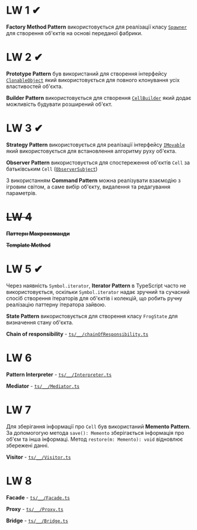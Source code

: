 # LW 1 ✔
**Factory Method Pattern** використовується для реалізації класу [`Spawner`](/ts/objects/Spawner.ts) для створення об'єктів на основі переданої фабрики.

# LW 2 ✔
**Prototype Pattern** був використаний для створення інтерфейсу [`ClonableObject`](/ts/interfaces/index.ts) який використовується для повного клонування усіх властивостей об'єкта.

**Builder Pattern** використовується для створення [`CellBuilder`](ts/Builders/CellBuilder.ts) який додає можливість будувати розширений об'єкт.

# LW 3 ✔
**Strategy Pattern** використовується для реалізації інтерфейсу [`IMovable`](ts/objects/Movable/IMovable.ts) який використовується для встановлення алгоритму руху об'єкта.

**Observer Pattern** використовується для спостереження об'єктів `Cell` за батьківським `Cell` ([`ObserverSubject`](/ts/interfaces/index.ts))

З використанням **Command Pattern** можна реалізувати взаємодію з ігровим світом, а саме вибір об'єкту, видалення та редагування параметрів.

# ~~LW 4~~
**~~Паттерн Макрокоманди~~**

**~~Template Method~~**

# LW 5 ✔
Через наявність `Symbol.iterator`, **Iterator Pattern** в TypeScript часто не використовується, оскільки `Symbol.iterator` надає зручний та сучасний спосіб створення ітераторів для об'єктів і колекцій, що робить ручну реалізацію паттерну ітератора зайвою.

**State Pattern** використовується для створення класу `FrogState` для визначення стану об'єкта.

**Chain of responsibility** - [`ts/__/chainOfResponsibility.ts`](ts/__/chainOfResponsibility.ts)

# LW 6
**Pattern Interpreter** - [`ts/__/Interpreter.ts`](ts/__/Interpreter.ts)

**Mediator** - [`ts/__/Mediator.ts`](ts/__/Mediator.ts)

# LW 7
Для зберігання інформації про `Cell` був використаний **Memento Pattern**. За допомогогую метода `save(): Memento` зберігається інформація про об'єм та інша інформаці. Метод `restore(m: Memento): void` відновлює збережені данні.

**Visitor** - [`ts/__/Visitor.ts`](ts/__/Visitor.ts)


# LW 8

**Facade** - [`ts/__/Facade.ts`](ts/__/Facade.ts)

**Proxy** - [`ts/__/Proxy.ts`](ts/__/Proxy.ts)

**Bridge** - [`ts/__/Bridge.ts`](ts/__/Bridge.ts)